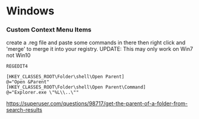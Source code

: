 # Windows

### Custom Context Menu Items
create a .reg file and paste some commands in there then right click and 'merge' to merge it into your registry.
UPDATE: This may only work on Win7 not Win10

~~~~
REGEDIT4

[HKEY_CLASSES_ROOT\Folder\shell\Open Parent]
@="Open &Parent"
[HKEY_CLASSES_ROOT\Folder\shell\Open Parent\Command]
@="Explorer.exe \"%L\\..\""
~~~~

https://superuser.com/questions/98717/get-the-parent-of-a-folder-from-search-results